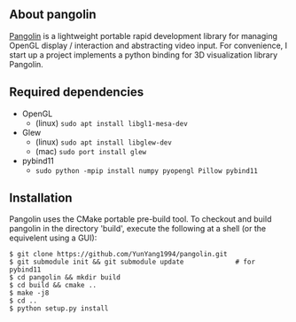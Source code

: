## About pangolin
[Pangolin](https://github.com/stevenlovegrove/Pangolin) is a lightweight portable rapid development library for managing OpenGL display / interaction and abstracting video input.  For convenience,  I start up a project implements a python binding for 3D visualization library Pangolin. 

## Required dependencies

* OpenGL 
	* (linux) `sudo apt install libgl1-mesa-dev`
* Glew
	* (linux) `sudo apt install libglew-dev`
	* (mac) `sudo port install glew`
* pybind11
	* `sudo python -mpip install numpy pyopengl Pillow pybind11`

## Installation
Pangolin uses the CMake portable pre-build tool. To checkout and build pangolin in the directory 'build', execute the following at a shell (or the equivelent using a GUI):

```bashrc
$ git clone https://github.com/YunYang1994/pangolin.git
$ git submodule init && git submodule update             # for pybind11
$ cd pangolin && mkdir build
$ cd build && cmake ..
$ make -j8
$ cd ..
$ python setup.py install
```
